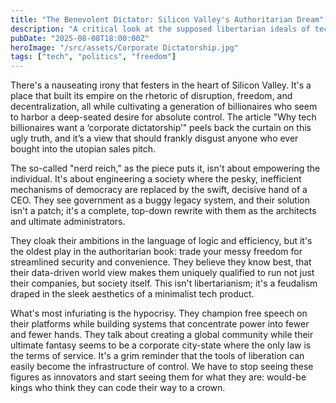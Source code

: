 ```yaml
---
title: "The Benevolent Dictator: Silicon Valley's Authoritarian Dream"
description: "A critical look at the supposed libertarian ideals of tech billionaires, arguing they often lead to a desire for corporate-controlled authoritarianism."
pubDate: "2025-08-08T18:00:00Z"
heroImage: "/src/assets/Corporate Dictatorship.jpg"
tags: ["tech", "politics", "freedom"]
---
```


There's a nauseating irony that festers in the heart of Silicon Valley. It's a place that built its empire on the rhetoric of disruption, freedom, and decentralization, all while cultivating a generation of billionaires who seem to harbor a deep-seated desire for absolute control. The article "Why tech billionaires want a ‘corporate dictatorship’" peels back the curtain on this ugly truth, and it’s a view that should frankly disgust anyone who ever bought into the utopian sales pitch.

The so-called "nerd reich," as the piece puts it, isn't about empowering the individual. It's about engineering a society where the pesky, inefficient mechanisms of democracy are replaced by the swift, decisive hand of a CEO. They see government as a buggy legacy system, and their solution isn't a patch; it's a complete, top-down rewrite with them as the architects and ultimate administrators.

They cloak their ambitions in the language of logic and efficiency, but it's the oldest play in the authoritarian book: trade your messy freedom for streamlined security and convenience. They believe they know best, that their data-driven world view makes them uniquely qualified to run not just their companies, but society itself. This isn't libertarianism; it's a feudalism draped in the sleek aesthetics of a minimalist tech product.

What's most infuriating is the hypocrisy. They champion free speech on their platforms while building systems that concentrate power into fewer and fewer hands. They talk about creating a global community while their ultimate fantasy seems to be a corporate city-state where the only law is the terms of service. It's a grim reminder that the tools of liberation can easily become the infrastructure of control. We have to stop seeing these figures as innovators and start seeing them for what they are: would-be kings who think they can code their way to a crown.
